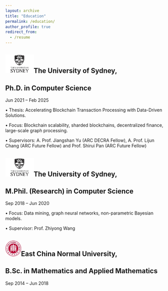 ```yaml
---
layout: archive
title: "Education"
permalink: /education/
author_profile: true
redirect_from:
  - /resume
---
```


![Sydney](../images/sydney2.png)The University of Sydney,
-

Ph.D. in Computer Science
-

Jun 2021 – Feb 2025

• Thesis: Accelerating Blockchain Transaction Processing with Data-Driven Solutions.

• Focus: Blockchain scalability, sharded blockchains, decentralized finance, large-scale graph processing.

• Supervisors: A. Prof. Jiangshan Yu (ARC DECRA Fellow), A. Prof. Lijun Chang (ARC Future Fellow) and Prof. Shirui Pan (ARC Future Fellow)


![Sydney](../images/sydney2.png)The University of Sydney,
-

M.Phil. (Research) in Computer Science
-

Sep 2018 – Jun 2020

• Focus: Data mining, graph neural networks, non-parametric Bayesian models.

• Supervisor: Prof. Zhiyong Wang


![East](../images/east2.png)East China Normal University,
-

B.Sc. in Mathematics and Applied Mathematics
-

Sep 2014 – Jun 2018
